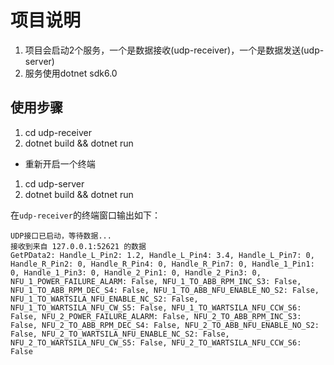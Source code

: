 # 项目说明

1. 项目会启动2个服务，一个是数据接收(udp-receiver)，一个是数据发送(udp-server)
2. 服务使用dotnet sdk6.0

## 使用步骤

1. cd udp-receiver 
2. dotnet build && dotnet run 


* 重新开启一个终端
1. cd udp-server
2. dotnet build && dotnet run


在`udp-receiver`的终端窗口输出如下：
```code
UDP接口已启动，等待数据...
接收到来自 127.0.0.1:52621 的数据
GetPData2: Handle_L_Pin2: 1.2, Handle_L_Pin4: 3.4, Handle_L_Pin7: 0, Handle_R_Pin2: 0, Handle_R_Pin4: 0, Handle_R_Pin7: 0, Handle_1_Pin1: 0, Handle_1_Pin3: 0, Handle_2_Pin1: 0, Handle_2_Pin3: 0, NFU_1_POWER_FAILURE_ALARM: False, NFU_1_TO_ABB_RPM_INC_S3: False, NFU_1_TO_ABB_RPM_DEC_S4: False, NFU_1_TO_ABB_NFU_ENABLE_NO_S2: False, NFU_1_TO_WARTSILA_NFU_ENABLE_NC_S2: False, NFU_1_TO_WARTSILA_NFU_CW_S5: False, NFU_1_TO_WARTSILA_NFU_CCW_S6: False, NFU_2_POWER_FAILURE_ALARM: False, NFU_2_TO_ABB_RPM_INC_S3: False, NFU_2_TO_ABB_RPM_DEC_S4: False, NFU_2_TO_ABB_NFU_ENABLE_NO_S2: False, NFU_2_TO_WARTSILA_NFU_ENABLE_NC_S2: False, NFU_2_TO_WARTSILA_NFU_CW_S5: False, NFU_2_TO_WARTSILA_NFU_CCW_S6: False
```